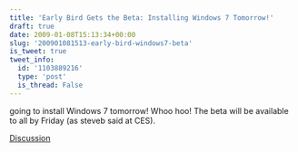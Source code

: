 ```yaml
---
title: 'Early Bird Gets the Beta: Installing Windows 7 Tomorrow!'
draft: true
date: 2009-01-08T15:13:34+00:00
slug: '200901081513-early-bird-windows7-beta'
is_tweet: true
tweet_info:
  id: '1103889216'
  type: 'post'
  is_thread: False
---
```




going to install Windows 7 tomorrow! Whoo hoo! The beta will be available to all by Friday (as steveb said at CES).

[Discussion](https://x.com/sytelus/status/1103889216)
